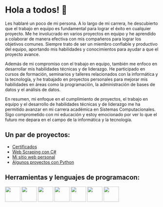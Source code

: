 # Hola a todos! 👋

Les hablaré un poco de mi persona. A lo largo de mi carrera, he descubierto que el trabajo en equipo es fundamental para lograr el éxito en cualquier proyecto. Me he involucrado en varios proyectos en equipo y he aprendido a colaborar de manera efectiva con mis compañeros para lograr los objetivos comunes. Siempre trato de ser un miembro confiable y productivo del equipo, aportando mis habilidades y conocimientos para ayudar a que el proyecto avance.

Además de mi compromiso con el trabajo en equipo, también me enfoco en desarrollar mis habilidades técnicas y de liderazgo. He participado en cursos de formación, seminarios y talleres relacionados con la informática y la tecnología, y he trabajado en proyectos personales para mejorar mis habilidades en áreas como la programación, la administración de bases de datos y el análisis de datos.

En resumen, mi enfoque en el cumplimiento de proyectos, el trabajo en equipo y el desarrollo de habilidades técnicas y de liderazgo me ha permitido avanzar en mi carrera académica en Sistemas Computacionales. Sigo comprometido con mi educación y estoy emocionado por ver lo que el futuro me depara en el campo de la informática y la tecnología.

## Un par de proyectos:
* <a href="https://github.com/Ivan-Herrera-Garcia/Certificados">Certificados</a>
* <a href="https://github.com/Ivan-Herrera-Garcia/Web-Scraping">Web Scraping con C#</a>
* <a href="https://github.com/Ivan-Herrera-Garcia/Mi-sition-web">Mi sitio web personal</a>
* <a href="https://github.com/Ivan-Herrera-Garcia/Things-with-Python">Algunos proyectos con Python</a>


## Herramientas y lenguajes de programacon:
<img src=https://user-images.githubusercontent.com/71898783/234955046-9264f35f-3485-48dc-a564-5ebc88cde669.png width=50 height=50></a>
<img src=https://user-images.githubusercontent.com/71898783/234956817-38463612-5680-46b3-92fe-68ab81ab5723.png width=50 height=50></a>
<img src=https://user-images.githubusercontent.com/71898783/234955778-9378266f-5b15-419e-8a1e-9f25dfd8c96a.png width=50 height=50></a>
<img src=https://user-images.githubusercontent.com/71898783/234955873-0e7a1cbd-b088-40db-9f7f-e23bb52364c1.png width=50 height=50></a>
<img src=https://user-images.githubusercontent.com/71898783/234956990-311aeab9-8274-46f1-936f-aee7a882cacb.png width=50 height=50></a>
<img src=https://user-images.githubusercontent.com/71898783/234957073-28606cc1-d49f-4621-9efb-75c72dfe44a0.png width=50 height=50></a>
<img src=https://user-images.githubusercontent.com/71898783/234957182-6a963dda-90cf-42a8-95a7-94b81b74671b.jpg width=50 height=50></a>


